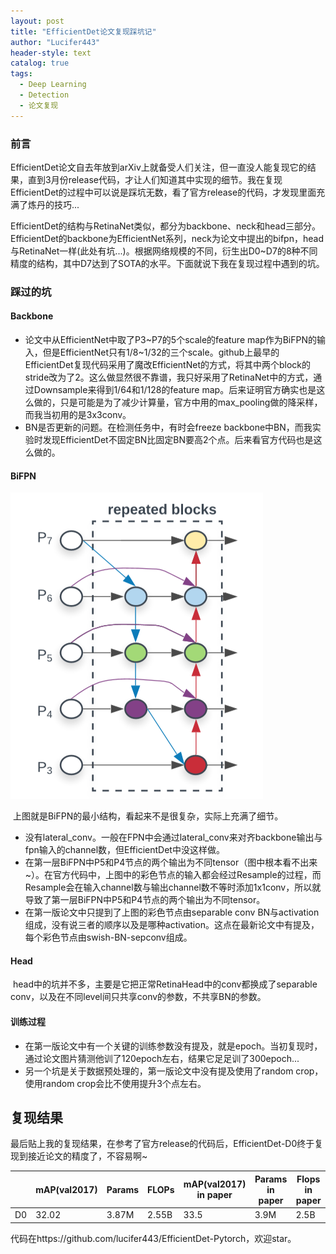 ```yaml
---
layout: post
title: "EfficientDet论文复现踩坑记"
author: "Lucifer443"
header-style: text
catalog: true
tags:
  - Deep Learning
  - Detection
  - 论文复现
---
```


### 前言

​		EfficientDet论文自去年放到arXiv上就备受人们关注，但一直没人能复现它的结果，直到3月份release代码，才让人们知道其中实现的细节。我在复现EfficientDet的过程中可以说是踩坑无数，看了官方release的代码，才发现里面充满了炼丹的技巧...

​		EfficientDet的结构与RetinaNet类似，都分为backbone、neck和head三部分。EfficientDet的backbone为EfficientNet系列，neck为论文中提出的bifpn，head与RetinaNet一样(此处有坑...)。根据网络规模的不同，衍生出D0~D7的8种不同精度的结构，其中D7达到了SOTA的水平。下面就说下我在复现过程中遇到的坑。

### 踩过的坑

#### Backbone

- 论文中从EfficientNet中取了P3~P7的5个scale的feature map作为BiFPN的输入，但是EfficientNet只有1/8~1/32的三个scale。github上最早的EfficientDet复现代码采用了魔改EfficientNet的方式，将其中两个block的stride改为了2。这么做显然很不靠谱，我只好采用了RetinaNet中的方式，通过Downsample来得到1/64和1/128的feature map。后来证明官方确实也是这么做的，只是可能是为了减少计算量，官方中用的max_pooling做的降采样，而我当初用的是3x3conv。
- BN是否更新的问题。在检测任务中，有时会freeze backbone中BN，而我实验时发现EfficientDet不固定BN比固定BN要高2个点。后来看官方代码也是这么做的。

#### BiFPN

![BiFPN](/img/in-post/EfficientDet/1588085325451.png)

​		上图就是BiFPN的最小结构，看起来不是很复杂，实际上充满了细节。

- 没有lateral_conv。一般在FPN中会通过lateral_conv来对齐backbone输出与fpn输入的channel数，但EfficientDet中没这样做。
- 在第一层BiFPN中P5和P4节点的两个输出为不同tensor（图中根本看不出来~）。在官方代码中，上图中的彩色节点的输入都会经过Resample的过程，而Resample会在输入channel数与输出channel数不等时添加1x1conv，所以就导致了第一层BiFPN中P5和P4节点的两个输出为不同tensor。
- 在第一版论文中只提到了上图的彩色节点由separable conv BN与activation组成，没有说三者的顺序以及是哪种activation。这点在最新论文中有提及，每个彩色节点由swish-BN-sepconv组成。

#### Head

​		head中的坑并不多，主要是它把正常RetinaHead中的conv都换成了separable conv，以及在不同level间只共享conv的参数，不共享BN的参数。

#### 训练过程

- 在第一版论文中有一个关键的训练参数没有提及，就是epoch。当初复现时，通过论文图片猜测他训了120epoch左右，结果它足足训了300epoch... 
- 另一个坑是关于数据预处理的，第一版论文中没有提及使用了random crop，使用random crop会比不使用提升3个点左右。

## 复现结果

​		最后贴上我的复现结果，在参考了官方release的代码后，EfficientDet-D0终于复现到接近论文的精度了，不容易啊~

|      | mAP(val2017) | Params | FLOPs | mAP(val2017) in paper | Params in paper | Flops in paper |
| ---- | ------------ | ------ | ----- | --------------------- | --------------- | -------------- |
| D0   | 32.02        | 3.87M  | 2.55B | 33.5                  | 3.9M            | 2.5B           |

​		代码在https://github.com/lucifer443/EfficientDet-Pytorch，欢迎star。